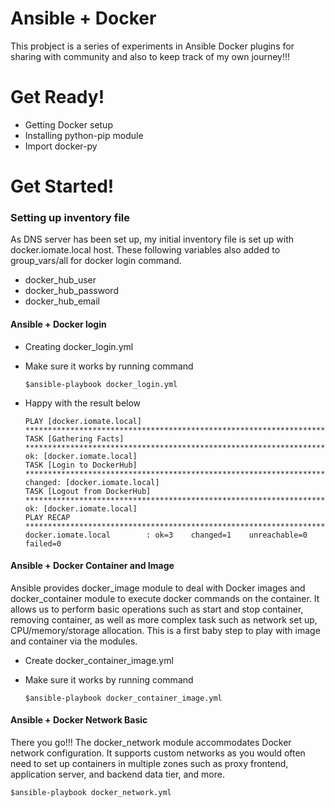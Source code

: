 # Ansible + Docker

This probject is a series of experiments in Ansible Docker plugins for sharing with community and also to keep track of my own journey!!!


# Get Ready!

  - Getting Docker setup
  - Installing python-pip module
  - Import docker-py

# Get Started!

### Setting up inventory file
As DNS server has been set up, my initial inventory file is set up with docker.iomate.local host.
These following variables also added to group_vars/all for docker login command.

  - docker_hub_user
  - docker_hub_password
  - docker_hub_email

#### Ansible + Docker login

  - Creating docker_login.yml
  - Make sure it works by running command 
    
        $ansible-playbook docker_login.yml
    
  - Happy with the result below

        PLAY [docker.iomate.local] *********************************************************************************************
        TASK [Gathering Facts] *************************************************************************************************
        ok: [docker.iomate.local]
        TASK [Login to DockerHub] **********************************************************************************************
        changed: [docker.iomate.local]
        TASK [Logout from DockerHub] *******************************************************************************************
        ok: [docker.iomate.local]
        PLAY RECAP *************************************************************************************************************
        docker.iomate.local        : ok=3    changed=1    unreachable=0    failed=0

#### Ansible + Docker Container and Image

Ansible provides docker_image module to deal with Docker images and docker_container module to execute docker commands on the container. It allows us to perform basic operations such as start and stop container, removing container, as well as more complex task such as network set up, CPU/memory/storage allocation. This is a first baby step to play with image and container via the modules.

  - Create docker_container_image.yml
  - Make sure it works by running command 
    
        $ansible-playbook docker_container_image.yml

#### Ansible + Docker Network Basic

There you go!!! The docker_network module accommodates Docker network configuration. It supports custom networks as you would often need to set up containers in multiple zones such as proxy frontend, application server, and backend data tier, and more. 

    $ansible-playbook docker_network.yml